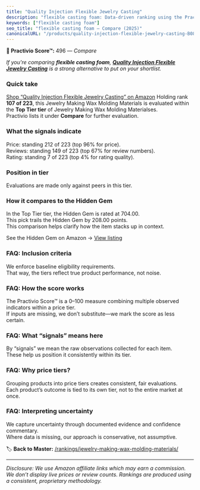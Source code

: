 ```yaml
---
title: "Quality Injection Flexible Jewelry Casting"
description: "flexible casting foam: Data-driven ranking using the Practivio Score™. Positioned by quality, value, demand, findability, momentum."
keywords: ["flexible casting foam"]
seo_title: "flexible casting foam — Compare (2025)"
canonicalURL: "/products/quality-injection-flexible-jewelry-casting-B083F4XHFR/"
---
```


**🛒 Practivio Score™:** 496 — _Compare_


*If you're comparing **flexible casting foam**, **[Quality Injection Flexible Jewelry Casting](https://www.amazon.com/dp/B083F4XHFR?tag=practivio-20)** is a strong alternative to put on your shortlist.*
### Quick take
[Shop “Quality Injection Flexible Jewelry Casting” on Amazon](https://www.amazon.com/dp/B083F4XHFR?tag=practivio-20)
Holding rank **107 of 223**, this Jewelry Making Wax Molding Materials is evaluated within the **Top Tier tier** of Jewelry Making Wax Molding Materialses.  
Practivio lists it under **Compare** for further evaluation.

### What the signals indicate
Price: standing 212 of 223 (top 96% for price).  
Reviews: standing 149 of 223 (top 67% for review numbers).  
Rating: standing 7 of 223 (top 4% for rating quality).  

### Position in tier
Evaluations are made only against peers in this tier.

### How it compares to the Hidden Gem
In the Top Tier tier, the Hidden Gem is rated at 704.00.  
This pick trails the Hidden Gem by 208.00 points.  
This comparison helps clarify how the item stacks up in context.  

See the Hidden Gem on Amazon → [View listing](https://www.amazon.com/dp/B0C6DQZQCQ?tag=practivio-20)

### FAQ: Inclusion criteria
We enforce baseline eligibility requirements.  
That way, the tiers reflect true product performance, not noise.

### FAQ: How the score works
The Practivio Score™ is a 0–100 measure combining multiple observed indicators within a price tier.  
If inputs are missing, we don’t substitute—we mark the score as less certain.

### FAQ: What “signals” means here
By “signals” we mean the raw observations collected for each item.  
These help us position it consistently within its tier.

### FAQ: Why price tiers?
Grouping products into price tiers creates consistent, fair evaluations.  
Each product’s outcome is tied to its own tier, not to the entire market at once.

### FAQ: Interpreting uncertainty
We capture uncertainty through documented evidence and confidence commentary.  
Where data is missing, our approach is conservative, not assumptive.

<!-- Missing template for Compare/CompareWithinPriceClass -->


🏷️ **Back to Master:** [/rankings/jewelry-making-wax-molding-materials/](/rankings/jewelry-making-wax-molding-materials/)

---
_Disclosure: We use Amazon affiliate links which may earn a commission. We don’t display live prices or review counts. Rankings are produced using a consistent, proprietary methodology._
